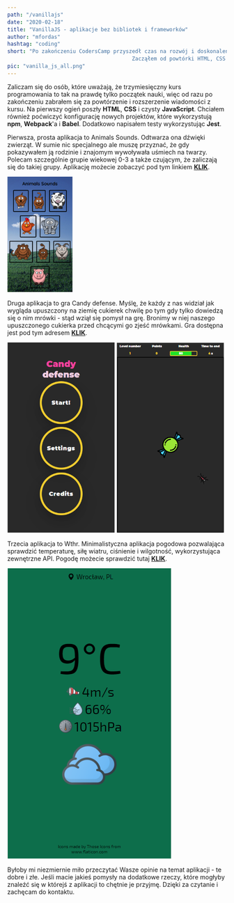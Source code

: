 ```yaml
--- 
path: "/vanillajs"
date: "2020-02-18"
title: "VanillaJS - aplikacje bez bibliotek i frameworków"
author: "mfordas"
hashtag: "coding"
short: "Po zakończeniu CodersCamp przyszedł czas na rozwój i doskonalenie umiejętności zdobytych na kursie.
                                        Zacząłem od powtórki HTML, CSS i czystego JavaScript."
pic: "vanilla_js_all.png"
---
```


 <div>
                                <p>Zaliczam się do osób, które uważają, że trzymiesięczny kurs programowania to tak na
                                    prawdę tylko początek nauki, więc od razu po zakończeniu zabrałem się za powtórzenie
                                    i rozszerzenie wiadomości z kursu. Na pierwszy ogień poszły <b>HTML</b>, <b>CSS</b> i czysty
                                    <b>JavaScript</b>. Chciałem również poćwiczyć konfigurację nowych projektów, które
                                    wykorzystują <b>npm</b>, <b>Webpack</b>'a i <b>Babel</b>. Dodatkowo napisałem testy wykorzystując <b>Jest</b>.
                                </p>
                                <p>Pierwsza, prosta aplikacja to Animals Sounds. Odtwarza ona dźwięki zwierząt. W sumie
                                    nic specjalnego ale muszę przyznać, że gdy pokazywałem ją rodzinie i znajomym
                                    wywoływała uśmiech na twarzy. Polecam szczególnie grupie wiekowej 0-3 a także czującym, że
                                    zaliczają się do takiej grupy. Aplikację możecie zobaczyć pod tym linkiem <a
                                        href="https://fordas.pl/animals_sounds/Animals_sounds"
                                        target="_blank"><b>KLIK</b></a>.</p>
                                <div class="blogPicturesContainer">
                                    <img src="../../../images/coding/animals_sounds.png" style="width:150px"
                                        ></div>
                                <p> Druga aplikacja to gra Candy defense. Myślę, że każdy z nas widział jak wygląda
                                    upuszczony na ziemię cukierek chwilę po tym gdy tylko dowiedzą się o nim mrówki -
                                    stąd wziął się pomysł na grę. Bronimy w niej naszego upuszczonego cukierka przed
                                    chcącymi go zjeść mrówkami. Gra dostępna jest pod tym adresem <a
                                        href="https://fordas.pl/CandyDefense/Candy_defense"
                                        target="_blank"><b>KLIK</b></a>.</p>
                                <div class="blogPicturesContainer">
                                    <img src="../../../images/coding/candy_defense_2.png" class="w3-hover-opacity" style="width:49%"
                                        >
                                    <img src="../../../images/coding/candy_defense.png" class="w3-hover-opacity" style="width:49%"
                                        >
                                </div>
                                <p> Trzecia aplikacja to Wthr. Minimalistyczna aplikacja pogodowa pozwalająca sprawdzić
                                    temperaturę, siłę wiatru, ciśnienie i wilgotność, wykorzystująca zewnętrzne API.
                                    Pogodę możecie sprawdzić tutaj <a href="https://fordas.pl/Wthr/Wthr"
                                        target="_blank"><b>KLIK</b></a>.
                                </p>
                                <div class="blogPicturesContainer">
                                    <img src="../../../images/coding/wthr.png">
                                    </div>
                                <p>Byłoby mi niezmiernie miło przeczytać Wasze opinie na temat aplikacji - te dobre i
                                    złe. Jeśli macie jakieś pomysły na dodatkowe rzeczy, które mogłyby znaleźć się w
                                    którejś z aplikacji to chętnie je przyjmę. Dzięki za czytanie i zachęcam do
                                    kontaktu.</p>
                            </div>
                           